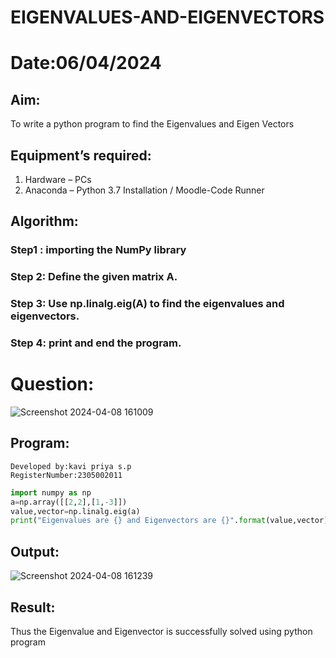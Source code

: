 # EIGENVALUES-AND-EIGENVECTORS
# Date:06/04/2024
## Aim:
To write a python program to find the Eigenvalues and Eigen Vectors
## Equipment’s required:
1. 	Hardware – PCs
2. 	Anaconda – Python 3.7 Installation / Moodle-Code Runner
## Algorithm:
### Step1 : importing the NumPy library
### Step 2: Define the given matrix A.
### Step 3:  Use np.linalg.eig(A) to find the eigenvalues and eigenvectors.
### Step 4: print and end the program.
# Question:
![Screenshot 2024-04-08 161009](https://github.com/kavipriyasp07/EIGENVALUES-AND-EIGENVECTORS/assets/155508590/6e75f4a9-2ea8-4f6f-b576-efc0b63cb09b)

## Program:
```
Developed by:kavi priya s.p
RegisterNumber:2305002011 
```
```python
import numpy as np
a=np.array([[2,2],[1,-3]])
value,vector=np.linalg.eig(a)
print("Eigenvalues are {} and Eigenvectors are {}".format(value,vector))
```
## Output:
![Screenshot 2024-04-08 161239](https://github.com/kavipriyasp07/EIGENVALUES-AND-EIGENVECTORS/assets/155508590/85e2d8ac-1abd-4fc6-a4d5-f8855363b3d9)

## Result:
Thus the Eigenvalue and Eigenvector is successfully solved using python program
